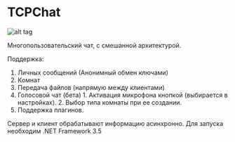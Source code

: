 ﻿TCPChat
=======

![alt tag](https://raw.github.com/Nirklav/TCPChat/master/screen.png)

Многопользовательский чат, с смешанной архитектурой.

Поддержка:
  1. Личных сообщений (Анонимный обмен ключами)
  2. Комнат
  3. Передача файлов (напрямую между клиентами)
  4. Голосовой чат (бета)
    1. Активация микрофона кнопкой (выбирается в настройках).
    2. Выбор типа комнаты при ее создании.
  5. Поддержка плагинов.
  
Сервер и клиент обрабатывают информацию асинхронно.
Для запуска необходим .NET Framework 3.5
